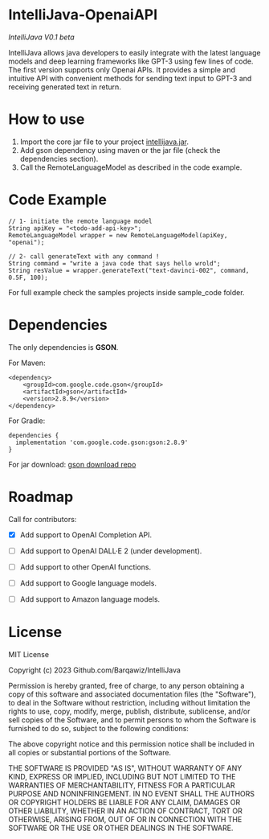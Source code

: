 # IntelliJava-OpenaiAPI
*IntelliJava V0.1 beta*

IntelliJava allows java developers to easily integrate with the latest language models and deep learning frameworks like GPT-3 using few lines of code.
The first version supports only Openai APIs. It provides a simple and intuitive API with convenient methods for sending text input to GPT-3 and receiving generated text in return.

# How to use
1. Import the core jar file to your project [intellijava.jar](https://insta-answer-public.s3.amazonaws.com/opensource/IntelliJava/version0.1/com.intellijava.core-0.1-SNAPSHOT.jar).
2. Add gson dependency using maven or the jar file (check the dependencies section).
3. Call the RemoteLanguageModel as described in the code example.

# Code Example
```
// 1- initiate the remote language model 
String apiKey = "<todo-add-api-key>";
RemoteLanguageModel wrapper = new RemoteLanguageModel(apiKey, "openai");

// 2- call generateText with any command !
String command = "write a java code that says hello wrold";
String resValue = wrapper.generateText("text-davinci-002", command, 0.5F, 100);
```
For full example check the samples projects inside sample_code folder.

# Dependencies 
The only dependencies is **GSON**.

For Maven:
```
<dependency>
    <groupId>com.google.code.gson</groupId>
    <artifactId>gson</artifactId>
    <version>2.8.9</version>
</dependency>
```

For Gradle:
```
dependencies {
  implementation 'com.google.code.gson:gson:2.8.9'
}
```

For jar download:
[gson download repo](https://search.maven.org/artifact/com.google.code.gson/gson/2.8.9/jar)


# Roadmap
Call for contributors:
- [x] Add support to OpenAI Completion API.
- [ ] Add support to OpenAI DALL·E 2 (under development).
- [ ] Add support to other OpenAI functions.
- [ ] Add support to Google language models.
- [ ] Add support to Amazon language models.


# License

MIT License

Copyright (c) 2023 Github.com/Barqawiz/IntelliJava

Permission is hereby granted, free of charge, to any person obtaining a copy
of this software and associated documentation files (the "Software"), to deal
in the Software without restriction, including without limitation the rights
to use, copy, modify, merge, publish, distribute, sublicense, and/or sell
copies of the Software, and to permit persons to whom the Software is
furnished to do so, subject to the following conditions:

The above copyright notice and this permission notice shall be included in all
copies or substantial portions of the Software.

THE SOFTWARE IS PROVIDED "AS IS", WITHOUT WARRANTY OF ANY KIND, EXPRESS OR
IMPLIED, INCLUDING BUT NOT LIMITED TO THE WARRANTIES OF MERCHANTABILITY,
FITNESS FOR A PARTICULAR PURPOSE AND NONINFRINGEMENT. IN NO EVENT SHALL THE
AUTHORS OR COPYRIGHT HOLDERS BE LIABLE FOR ANY CLAIM, DAMAGES OR OTHER
LIABILITY, WHETHER IN AN ACTION OF CONTRACT, TORT OR OTHERWISE, ARISING FROM,
OUT OF OR IN CONNECTION WITH THE SOFTWARE OR THE USE OR OTHER DEALINGS IN THE
SOFTWARE.
